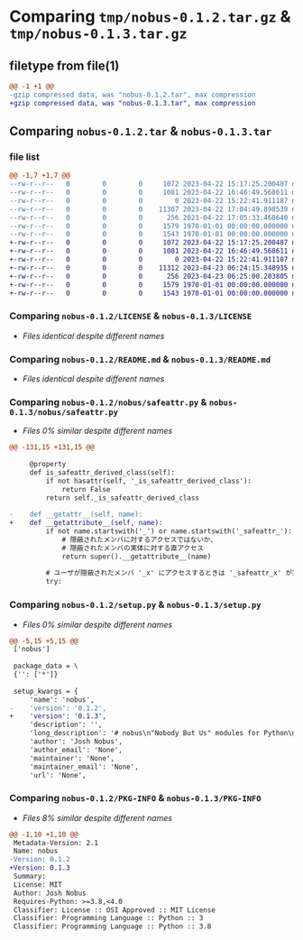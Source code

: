 # Comparing `tmp/nobus-0.1.2.tar.gz` & `tmp/nobus-0.1.3.tar.gz`

## filetype from file(1)

```diff
@@ -1 +1 @@
-gzip compressed data, was "nobus-0.1.2.tar", max compression
+gzip compressed data, was "nobus-0.1.3.tar", max compression
```

## Comparing `nobus-0.1.2.tar` & `nobus-0.1.3.tar`

### file list

```diff
@@ -1,7 +1,7 @@
--rw-r--r--   0        0        0     1072 2023-04-22 15:17:25.200487 nobus-0.1.2/LICENSE
--rw-r--r--   0        0        0     1081 2023-04-22 16:46:49.568611 nobus-0.1.2/README.md
--rw-r--r--   0        0        0        0 2023-04-22 15:22:41.911187 nobus-0.1.2/nobus/__init__.py
--rw-r--r--   0        0        0    11307 2023-04-22 17:04:49.898539 nobus-0.1.2/nobus/safeattr.py
--rw-r--r--   0        0        0      256 2023-04-22 17:05:33.468640 nobus-0.1.2/pyproject.toml
--rw-r--r--   0        0        0     1579 1970-01-01 00:00:00.000000 nobus-0.1.2/setup.py
--rw-r--r--   0        0        0     1543 1970-01-01 00:00:00.000000 nobus-0.1.2/PKG-INFO
+-rw-r--r--   0        0        0     1072 2023-04-22 15:17:25.200487 nobus-0.1.3/LICENSE
+-rw-r--r--   0        0        0     1081 2023-04-22 16:46:49.568611 nobus-0.1.3/README.md
+-rw-r--r--   0        0        0        0 2023-04-22 15:22:41.911187 nobus-0.1.3/nobus/__init__.py
+-rw-r--r--   0        0        0    11312 2023-04-23 06:24:15.348935 nobus-0.1.3/nobus/safeattr.py
+-rw-r--r--   0        0        0      256 2023-04-23 06:25:00.203805 nobus-0.1.3/pyproject.toml
+-rw-r--r--   0        0        0     1579 1970-01-01 00:00:00.000000 nobus-0.1.3/setup.py
+-rw-r--r--   0        0        0     1543 1970-01-01 00:00:00.000000 nobus-0.1.3/PKG-INFO
```

### Comparing `nobus-0.1.2/LICENSE` & `nobus-0.1.3/LICENSE`

 * *Files identical despite different names*

### Comparing `nobus-0.1.2/README.md` & `nobus-0.1.3/README.md`

 * *Files identical despite different names*

### Comparing `nobus-0.1.2/nobus/safeattr.py` & `nobus-0.1.3/nobus/safeattr.py`

 * *Files 0% similar despite different names*

```diff
@@ -131,15 +131,15 @@
     
     @property
     def is_safeattr_derived_class(self):
         if not hasattr(self, '_is_safeattr_derived_class'):
             return False
         return self._is_safeattr_derived_class
     
-    def __getattr__(self, name):
+    def __getattribute__(self, name):
         if not name.startswith('_') or name.startswith('_safeattr_'):
             # 隠蔽されたメンバに対するアクセスではないか、
             # 隠蔽されたメンバの実体に対する直アクセス
             return super().__getattribute__(name)
         
         # ユーザが隠蔽されたメンバ '_x' にアクセスするときは '_safeattr_x' が実体になる
         try:
```

### Comparing `nobus-0.1.2/setup.py` & `nobus-0.1.3/setup.py`

 * *Files 0% similar despite different names*

```diff
@@ -5,15 +5,15 @@
 ['nobus']
 
 package_data = \
 {'': ['*']}
 
 setup_kwargs = {
     'name': 'nobus',
-    'version': '0.1.2',
+    'version': '0.1.3',
     'description': '',
     'long_description': '# nobus\n"Nobody But Us" modules for Python\n\n## What is nobus\n[NOBUS（Nobody But Us）](https://en.wikipedia.org/wiki/NOBUS)は「我々（United States）だけが利用できる脆弱性」を意味するアメリカ国家安全保証局（NSA）の標語です。\n\n`nobus` モジュールはごく一部の変人しか使わないであろう、Python の特殊メソッドをフル活用したクラスハッキングを詰め込んだモジュールです。\n\n現在は Python のクラスアトリビュートに対して型チェックと immutable / protected 属性を追加する `safeattr` モジュールが実装されています。\n\nそのうち関数型プログラミングモジュールの `kette` を統合する予定です。\n\n本当に暇なときしか整備できないのでドキュメントはそのうち整備します。基本的に Zenn の記事をドキュメント代わりにしてください。\n\n* Zenn: [Josh Nobus (@wsuzume)](https://zenn.dev/wsuzume)\n* Twitter: [@wsuzume](https://twitter.com/wsuzume)\n\n## Usage\n```\n$ pip install nobus\n```\n',
     'author': 'Josh Nobus',
     'author_email': 'None',
     'maintainer': 'None',
     'maintainer_email': 'None',
     'url': 'None',
```

### Comparing `nobus-0.1.2/PKG-INFO` & `nobus-0.1.3/PKG-INFO`

 * *Files 8% similar despite different names*

```diff
@@ -1,10 +1,10 @@
 Metadata-Version: 2.1
 Name: nobus
-Version: 0.1.2
+Version: 0.1.3
 Summary: 
 License: MIT
 Author: Josh Nobus
 Requires-Python: >=3.8,<4.0
 Classifier: License :: OSI Approved :: MIT License
 Classifier: Programming Language :: Python :: 3
 Classifier: Programming Language :: Python :: 3.8
```

